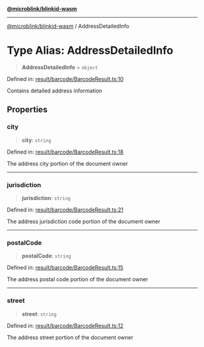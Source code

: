 [**@microblink/blinkid-wasm**](../README.md)

***

[@microblink/blinkid-wasm](../README.md) / AddressDetailedInfo

# Type Alias: AddressDetailedInfo

> **AddressDetailedInfo** = `object`

Defined in: [result/barcode/BarcodeResult.ts:10](https://github.com/BlinkID/blinkid-web/blob/main/packages/blinkid-wasm/src/result/barcode/BarcodeResult.ts)

Contains detailed address information

## Properties

### city

> **city**: `string`

Defined in: [result/barcode/BarcodeResult.ts:18](https://github.com/BlinkID/blinkid-web/blob/main/packages/blinkid-wasm/src/result/barcode/BarcodeResult.ts)

The address city portion of the document owner

***

### jurisdiction

> **jurisdiction**: `string`

Defined in: [result/barcode/BarcodeResult.ts:21](https://github.com/BlinkID/blinkid-web/blob/main/packages/blinkid-wasm/src/result/barcode/BarcodeResult.ts)

The address jurisdiction code portion of the document owner

***

### postalCode

> **postalCode**: `string`

Defined in: [result/barcode/BarcodeResult.ts:15](https://github.com/BlinkID/blinkid-web/blob/main/packages/blinkid-wasm/src/result/barcode/BarcodeResult.ts)

The address postal code portion of the document owner

***

### street

> **street**: `string`

Defined in: [result/barcode/BarcodeResult.ts:12](https://github.com/BlinkID/blinkid-web/blob/main/packages/blinkid-wasm/src/result/barcode/BarcodeResult.ts)

The address street portion of the document owner
